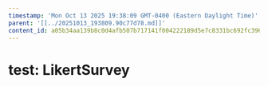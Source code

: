 ```yaml
---
timestamp: 'Mon Oct 13 2025 19:38:09 GMT-0400 (Eastern Daylight Time)'
parent: '[[../20251013_193809.90c77d78.md]]'
content_id: a05b34aa139b8c0d4afb507b717141f004222189d5e7c8331bc692fc3969cc2d
---
```


# test: LikertSurvey
